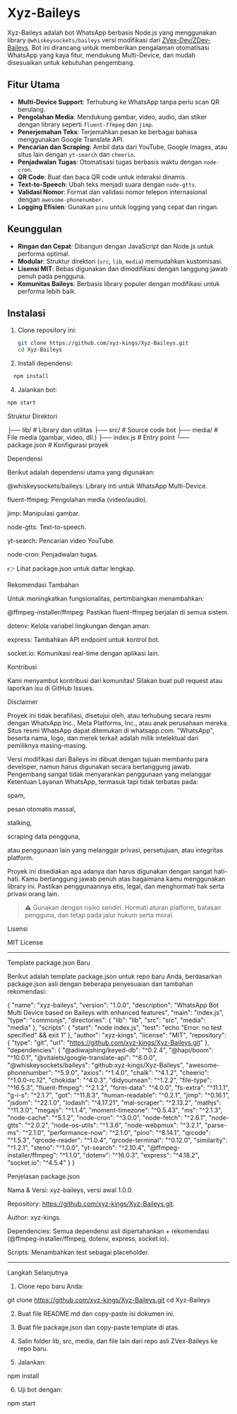 # Xyz-Baileys

Xyz-Baileys adalah bot WhatsApp berbasis Node.js yang menggunakan library `@whiskeysockets/baileys` versi modifikasi dari [ZVex-Dev/ZDev-Baileys](https://github.com/ZVex-Dev/ZDev-Baileys.git). Bot ini dirancang untuk memberikan pengalaman otomatisasi WhatsApp yang kaya fitur, mendukung Multi-Device, dan mudah disesuaikan untuk kebutuhan pengembang.

## Fitur Utama
- **Multi-Device Support**: Terhubung ke WhatsApp tanpa perlu scan QR berulang.
- **Pengolahan Media**: Mendukung gambar, video, audio, dan stiker dengan library seperti `fluent-ffmpeg` dan `jimp`.
- **Penerjemahan Teks**: Terjemahkan pesan ke berbagai bahasa menggunakan Google Translate API.
- **Pencarian dan Scraping**: Ambil data dari YouTube, Google Images, atau situs lain dengan `yt-search` dan `cheerio`.
- **Penjadwalan Tugas**: Otomatisasi tugas berbasis waktu dengan `node-cron`.
- **QR Code**: Buat dan baca QR code untuk interaksi dinamis.
- **Text-to-Speech**: Ubah teks menjadi suara dengan `node-gtts`.
- **Validasi Nomor**: Format dan validasi nomor telepon internasional dengan `awesome-phonenumber`.
- **Logging Efisien**: Gunakan `pino` untuk logging yang cepat dan ringan.

## Keunggulan
- **Ringan dan Cepat**: Dibangun dengan JavaScript dan Node.js untuk performa optimal.
- **Modular**: Struktur direktori (`src`, `lib`, `media`) memudahkan kustomisasi.
- **Lisensi MIT**: Bebas digunakan dan dimodifikasi dengan tanggung jawab penuh pada pengguna.
- **Komunitas Baileys**: Berbasis library populer dengan modifikasi untuk performa lebih baik.

## Instalasi
1. Clone repository ini:
   ```bash
   git clone https://github.com/xyz-kings/Xyz-Baileys.git
   cd Xyz-Baileys

2. Install dependensi:
 ```bash
   npm install
 ```
4. Jalankan bot:
```bash
npm start
```


Struktur Direktori

├── lib/              # Library dan utilitas
├── src/              # Source code bot
├── media/            # File media (gambar, video, dll.)
├── index.js          # Entry point
└── package.json      # Konfigurasi proyek

Dependensi

Berikut adalah dependensi utama yang digunakan:

@whiskeysockets/baileys: Library inti untuk WhatsApp Multi-Device.

fluent-ffmpeg: Pengolahan media (video/audio).

jimp: Manipulasi gambar.

node-gtts: Text-to-speech.

yt-search: Pencarian video YouTube.

node-cron: Penjadwalan tugas.


👉 Lihat package.json untuk daftar lengkap.

Rekomendasi Tambahan

Untuk meningkatkan fungsionalitas, pertimbangkan menambahkan:

@ffmpeg-installer/ffmpeg: Pastikan fluent-ffmpeg berjalan di semua sistem.

dotenv: Kelola variabel lingkungan dengan aman.

express: Tambahkan API endpoint untuk kontrol bot.

socket.io: Komunikasi real-time dengan aplikasi lain.


Kontribusi

Kami menyambut kontribusi dari komunitas! Silakan buat pull request atau laporkan isu di GitHub Issues.

Disclaimer

Proyek ini tidak berafiliasi, disetujui oleh, atau terhubung secara resmi dengan WhatsApp Inc., Meta Platforms, Inc., atau anak perusahaan mereka. Situs resmi WhatsApp dapat ditemukan di whatsapp.com. "WhatsApp", beserta nama, logo, dan merek terkait adalah milik intelektual dari pemiliknya masing-masing.

Versi modifikasi dari Baileys ini dibuat dengan tujuan membantu para developer, namun harus digunakan secara bertanggung jawab. Pengembang sangat tidak menyarankan penggunaan yang melanggar Ketentuan Layanan WhatsApp, termasuk tapi tidak terbatas pada:

spam,

pesan otomatis massal,

stalking,

scraping data pengguna,

atau penggunaan lain yang melanggar privasi, persetujuan, atau integritas platform.


Proyek ini disediakan apa adanya dan harus digunakan dengan sangat hati-hati. Kamu bertanggung jawab penuh atas bagaimana kamu menggunakan library ini. Pastikan penggunaannya etis, legal, dan menghormati hak serta privasi orang lain.

> ⚠️ Gunakan dengan risiko sendiri. Hormati aturan platform, batasan pengguna, dan tetap pada jalur hukum serta moral.



Lisensi

MIT License


---

Template package.json Baru

Berikut adalah template package.json untuk repo baru Anda, berdasarkan package.json asli dengan beberapa penyesuaian dan tambahan rekomendasi:

{
  "name": "xyz-baileys",
  "version": "1.0.0",
  "description": "WhatsApp Bot Multi Device based on Baileys with enhanced features",
  "main": "index.js",
  "type": "commonjs",
  "directories": {
    "lib": "lib",
    "src": "src",
    "media": "media"
  },
  "scripts": {
    "start": "node index.js",
    "test": "echo \"Error: no test specified\" && exit 1"
  },
  "author": "xyz-kings",
  "license": "MIT",
  "repository": {
    "type": "git",
    "url": "https://github.com/xyz-kings/Xyz-Baileys.git"
  },
  "dependencies": {
    "@adiwajshing/keyed-db": "^0.2.4",
    "@hapi/boom": "^10.0.1",
    "@vitalets/google-translate-api": "^8.0.0",
    "@whiskeysockets/baileys": "github:xyz-kings/Xyz-Baileys",
    "awesome-phonenumber": "^5.9.0",
    "axios": "^1.4.0",
    "chalk": "^4.1.2",
    "cheerio": "^1.0.0-rc.12",
    "chokidar": "^4.0.3",
    "didyoumean": "^1.2.2",
    "file-type": "^16.5.3",
    "fluent-ffmpeg": "^2.1.2",
    "form-data": "^4.0.0",
    "fs-extra": "^11.1.1",
    "g-i-s": "^2.1.7",
    "got": "^11.8.3",
    "human-readable": "^0.2.1",
    "jimp": "^0.16.1",
    "jsdom": "^22.1.0",
    "lodash": "^4.17.21",
    "mal-scraper": "^2.13.2",
    "mathjs": "^11.3.0",
    "megajs": "^1.1.4",
    "moment-timezone": "^0.5.43",
    "ms": "^2.1.3",
    "node-cache": "^5.1.2",
    "node-cron": "^3.0.0",
    "node-fetch": "^2.6.1",
    "node-gtts": "^2.0.2",
    "node-os-utils": "^1.3.6",
    "node-webpmux": "^3.2.1",
    "parse-ms": "^2.1.0",
    "performance-now": "^2.1.0",
    "pino": "^8.14.1",
    "qrcode": "^1.5.3",
    "qrcode-reader": "^1.0.4",
    "qrcode-terminal": "^0.12.0",
    "similarity": "^1.2.1",
    "steno": "^1.0.0",
    "yt-search": "^2.10.4",
    "@ffmpeg-installer/ffmpeg": "^1.1.0",
    "dotenv": "^16.0.3",
    "express": "^4.18.2",
    "socket.io": "^4.5.4"
  }
}

Penjelasan package.json

Nama & Versi: xyz-baileys, versi awal 1.0.0.

Repository: https://github.com/xyz-kings/Xyz-Baileys.git.

Author: xyz-kings.

Dependencies: Semua dependensi asli dipertahankan + rekomendasi (@ffmpeg-installer/ffmpeg, dotenv, express, socket.io).

Scripts: Menambahkan test sebagai placeholder.



---

Langkah Selanjutnya

1. Clone repo baru Anda:

git clone https://github.com/xyz-kings/Xyz-Baileys.git
cd Xyz-Baileys


2. Buat file README.md dan copy-paste isi dokumen ini.


3. Buat file package.json dan copy-paste template di atas.


4. Salin folder lib, src, media, dan file lain dari repo asli ZVex-Baileys ke repo baru.


5. Jalankan:

npm install


6. Uji bot dengan:

npm start
